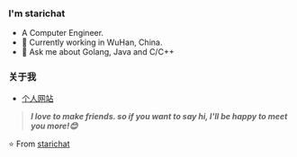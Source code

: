 

### I'm starichat

- A Computer Engineer.
- 🌱 Currently working in WuHan, China.
- 💬 Ask me about Golang, Java and C/C++


### 关于我
- [个人网站](http://lazylazystar.top/)

> ***I love to make friends. so if you want to say hi, I'll be happy to meet you more!😊***

⭐️ From [starichat](https://github.com/starichat)
